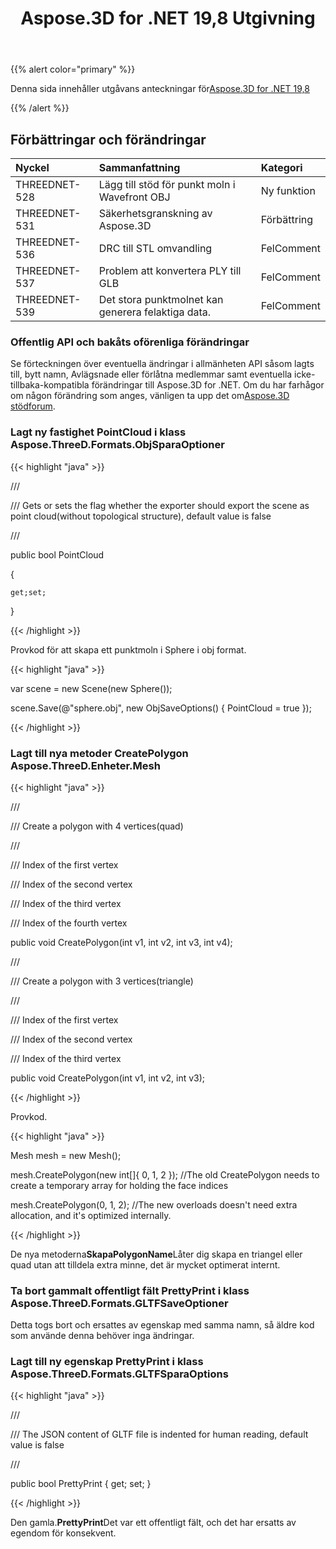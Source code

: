 ﻿---
title: Aspose.3D for .NET 19,8 Utgivning
type: docs
weight: 50
url: /sv/net/aspose-3d-for-net-19-8-release-notes/
---
{{% alert color="primary" %}} 

Denna sida innehåller utgåvans anteckningar för[Aspose.3D for .NET 19,8](/3d/sv/net/aspose-3d-for-net-19-8-release-notes/)

{{% /alert %}} 
## **Förbättringar och förändringar**

|**Nyckel**|**Sammanfattning**|**Kategori**|
|:- |:- |:- |
|THREEDNET-528|Lägg till stöd för punkt moln i Wavefront OBJ|Ny funktion|
|THREEDNET-531|Säkerhetsgranskning av Aspose.3D|Förbättring|
|THREEDNET-536 |DRC till STL omvandling|FelComment|
|THREEDNET-537|Problem att konvertera PLY till GLB|FelComment|
|THREEDNET-539|Det stora punktmolnet kan generera felaktiga data.|FelComment|
### **Offentlig API och bakåts oförenliga förändringar**
Se förteckningen över eventuella ändringar i allmänheten API såsom lagts till, bytt namn, Avlägsnade eller förlåtna medlemmar samt eventuella icke-tillbaka-kompatibla förändringar till Aspose.3D for .NET. Om du har farhågor om någon förändring som anges, vänligen ta upp det om[Aspose.3D stödforum](https://forum.aspose.com/c/3d).
### **Lagt ny fastighet PointCloud i klass Aspose.ThreeD.Formats.ObjSparaOptioner**
{{< highlight "java" >}}

 /// <summary>

/// Gets or sets the flag whether the exporter should export the scene as point cloud(without topological structure), default value is false

/// </summary>

public bool PointCloud

{

    get;set;

}

{{< /highlight >}}

Provkod för att skapa ett punktmoln i Sphere i obj format.

{{< highlight "java" >}}

 var scene = new Scene(new Sphere());

scene.Save(@"sphere.obj", new ObjSaveOptions() { PointCloud = true });

{{< /highlight >}}
### **Lagt till nya metoder CreatePolygon Aspose.ThreeD.Enheter.Mesh**
{{< highlight "java" >}}

 /// <summary>

/// Create a polygon with 4 vertices(quad)

/// </summary>

/// <param name="v1">Index of the first vertex</param>

/// <param name="v2">Index of the second vertex</param>

/// <param name="v3">Index of the third vertex</param>

/// <param name="v4">Index of the fourth vertex</param>

public void CreatePolygon(int v1, int v2, int v3, int v4);

/// <summary>

/// Create a polygon with 3 vertices(triangle)

/// </summary>

/// <param name="v1">Index of the first vertex</param>

/// <param name="v2">Index of the second vertex</param>

/// <param name="v3">Index of the third vertex</param>

public void CreatePolygon(int v1, int v2, int v3);

{{< /highlight >}}

Provkod.

{{< highlight "java" >}}

 Mesh mesh = new Mesh();

mesh.CreatePolygon(new int[]{ 0, 1, 2 }); //The old CreatePolygon needs to create a temporary array for holding the face indices

mesh.CreatePolygon(0, 1, 2); //The new overloads doesn't need extra allocation, and it's optimized internally.

{{< /highlight >}}

De nya metoderna**SkapaPolygonName**Låter dig skapa en triangel eller quad utan att tilldela extra minne, det är mycket optimerat internt.


### **Ta bort gammalt offentligt fält PrettyPrint i klass Aspose.ThreeD.Formats.GLTFSaveOptioner**
Detta togs bort och ersattes av egenskap med samma namn, så äldre kod som använde denna behöver inga ändringar.
### **Lagt till ny egenskap PrettyPrint i klass Aspose.ThreeD.Formats.GLTFSparaOptions**

{{< highlight "java" >}}

 /// <summary>

/// The JSON content of GLTF file is indented for human reading, default value is false

/// </summary>

public bool PrettyPrint { get; set; }

{{< /highlight >}}

Den gamla.**PrettyPrint**Det var ett offentligt fält, och det har ersatts av egendom för konsekvent.

